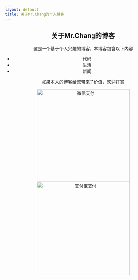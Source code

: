 ```yaml
---
layout: default
title: 关于Mr.Chang的个人博客
---
```


  
<div class="post" align="middle">
  <h2 class="pageTitle">关于Mr.Chang的博客</h2>
  <p>这是一个基于个人兴趣的博客，本博客包含以下内容
<ul>
  <li>代码</li>
  <li>生活</li>
  <li>新闻</li>
</ul>
  </p>
  <p class="intro">如果本人的博客给您带来了价值，欢迎打赏</p>

  <img src="{{ '/assets/img/wx.jpg'}}" alt="微信支付" width="300" height="300">

  <img src="{{ '/assets/img/zfb.jpg'}}" alt="支付宝支付" width="300" height="300">

</div>

